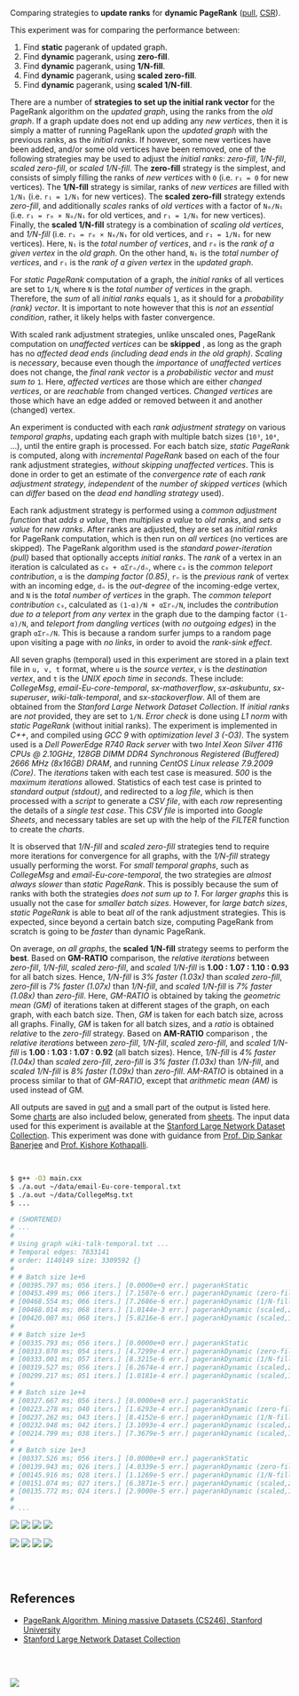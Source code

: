 Comparing strategies to **update ranks** for **dynamic PageRank** ([pull], [CSR]).

This experiment was for comparing the performance between:
1. Find **static** pagerank of updated graph.
2. Find **dynamic** pagerank, using **zero-fill**.
3. Find **dynamic** pagerank, using **1/N-fill**.
4. Find **dynamic** pagerank, using **scaled zero-fill**.
5. Find **dynamic** pagerank, using **scaled 1/N-fill**.

There are a number of **strategies to set up the initial rank vector** for the
PageRank algorithm on the *updated graph*, using the ranks from the *old graph*.
If a graph update does not end up adding any *new vertices*, then it is simply
a matter of running PageRank upon the *updated graph* with the previous ranks,
as the *initial ranks*. If however, some new vertices have been added, and/or
some old vertices have been removed, one of the following strategies may be
used to adjust the *initial ranks*: *zero-fill*, *1/N-fill*, *scaled zero-fill*,
or *scaled 1/N-fill*. The **zero-fill** strategy is the simplest, and consists
of simply filling the ranks of *new vertices* with `0` (i.e. `r₁ = 0` for new
vertices). The **1/N-fill** strategy is similar, ranks of *new vertices* are
filled with `1/N₁` (i.e. `r₁ = 1/N₁` for new vertices). The **scaled zero-fill**
strategy extends *zero-fill*, and additionally *scales* ranks of *old vertices*
with a factor of `N₀/N₁` (i.e. `r₁ = r₀ × N₀/N₁` for old vertices, and `r₁ = 1/N₁`
for new vertices). Finally, the **scaled 1/N-fill** strategy is a combination
of *scaling old vertices*, and *1/N-fill* (i.e. `r₁ = r₀ × N₀/N₁` for old
vertices, and `r₁ = 1/N₁` for new vertices). Here, `N₁` is the *total number of*
*vertices*, and `r₀` is the *rank of a given vertex* in the *old graph*. On
the other hand, `N₁` is the *total number of vertices*, and `r₁` is the *rank*
*of a given vertex* in the *updated graph*.

For *static PageRank* computation of a graph, the *initial ranks* of all
vertices are set to `1/N`, where `N` is the *total number of vertices* in the
graph. Therefore, the *sum* of all *initial ranks* equals `1`, as it should
for a *probability (rank) vector*. It is important to note however that this
is *not* an *essential condition*, rather, it likely helps with faster
convergence.

With scaled rank adjustment strategies, unlike unscaled ones, PageRank
computation on *unaffected vertices* can be **skipped** , as long as the
graph has no *affected dead ends (including dead ends in the old graph)*.
*Scaling* is *necessary*, because even though the *importance* of
*unaffected vertices* does not change, the *final rank vector* is a
*probabilistic vector* and *must sum to* `1`. Here, *affected vertices* are
those which are either *changed vertices*, or are *reachable* from changed
vertices. *Changed vertices* are those which have an edge added or removed
between it and another (changed) vertex.

An experiment is conducted with each *rank adjustment strategy* on various
*temporal graphs*, updating each graph with multiple batch sizes (`10³`, `10⁴`,
...), until the entire graph is processed. For each batch size, *static*
*PageRank* is computed, along with *incremental PageRank* based on each of the
four rank adjustment strategies, *without skipping unaffected vertices*. This
is done in order to get an estimate of the *convergence rate* of each *rank*
*adjustment strategy*, *independent* of the *number of skipped vertices* (which
can *differ* based on the *dead end handling strategy* used).

Each rank adjustment strategy is performed using a *common adjustment function*
that *adds a value*, then *multiplies a value* to *old ranks*, and *sets a value*
for *new ranks*. After ranks are adjusted, they are set as *initial ranks* for
PageRank computation, which is then run on *all vertices* (no vertices are
skipped). The PageRank algorithm used is the *standard* *power-iteration (pull)*
based that optionally accepts *initial ranks*. The *rank* of a vertex in an
iteration is calculated as `c₀ + αΣrₙ/dₙ`, where `c₀` is the *common teleport*
*contribution*, `α` is the *damping factor (0.85)*, `rₙ` is the *previous rank*
of vertex with an incoming edge, `dₙ` is the *out-degree* of the incoming-edge
vertex, and `N` is the *total number of vertices* in the graph. The *common*
*teleport contribution* `c₀`, calculated as `(1-α)/N + αΣrₙ/N`, includes the
*contribution due to a teleport from any vertex* in the graph due to the damping
factor `(1-α)/N`, and *teleport from dangling vertices* (with *no outgoing edges*)
in the graph `αΣrₙ/N`. This is because a random surfer jumps to a random page
upon visiting a page with *no links*, in order to avoid the *rank-sink effect*.

All seven graphs (temporal) used in this experiment are stored in a plain text
file in `u, v, t` format, where `u` is the *source vertex*, `v` is the
*destination vertex*, and `t` is the *UNIX epoch time* in *seconds*. These
include: *CollegeMsg*, *email-Eu-core-temporal*, *sx-mathoverflow*, *sx-askubuntu*,
*sx-superuser*, *wiki-talk-temporal*, and *sx-stackoverflow*. All of them are
obtained from the *Stanford Large Network Dataset Collection*. If *initial ranks*
are *not* provided, they are set to `1/N`. *Error check* is done using *L1 norm*
with *static PageRank* (without initial ranks). The experiment is implemented in
*C++*, and compiled using *GCC 9* with *optimization level 3 (-O3)*. The system
used is a *Dell PowerEdge R740 Rack server* with two *Intel Xeon Silver 4116 CPUs*
*@ 2.10GHz*, *128GB DIMM DDR4 Synchronous Registered (Buffered) 2666 MHz (8x16GB)*
*DRAM*, and running *CentOS Linux release 7.9.2009 (Core)*. The *iterations* taken
with each test case is measured. *500* is the *maximum iterations* allowed.
Statistics of each test case is printed to *standard output (stdout)*, and redirected
to a *log file*, which is then processed with a *script* to generate a *CSV file*,
with each *row* representing the details of a *single test case*. This *CSV file*
is imported into *Google Sheets*, and necessary tables are set up with the help of
the *FILTER* function to create the *charts*.

It is observed that *1/N-fill* and *scaled zero-fill* strategies tend to require
more iterations for convergence for all graphs, with the *1/N-fill* strategy
usually performing the worst. For *small temporal graphs*, such as *CollegeMsg*
and *email-Eu-core-temporal*, the two strategies are *almost always slower* than
*static PageRank*. This is possibly because the sum of ranks with both the
strategies *does not sum up to 1*. For *larger graphs* this is usually not the
case for *smaller batch sizes*. However, for *large batch sizes*, *static PageRank*
is able to beat *all* of the rank adjustment strategies. This is expected, since
beyond a certain batch size, computing PageRank from scratch is going to be
*faster* than dynamic PageRank.

On average, *on all graphs*, the **scaled 1/N-fill** strategy seems to perform
the **best**. Based on **GM-RATIO** comparison, the *relative iterations*
between *zero-fill*, *1/N-fill*, *scaled zero-fill*, and *scaled 1/N-fill* is
**1.00 : 1.07 : 1.10 : 0.93** for all batch sizes. Hence, *1/N-fill* is
*3% faster (1.03x)* than *scaled zero-fill*, *zero-fill* is *7% faster (1.07x)*
than *1/N-fill*, and *scaled 1/N-fill* is *7% faster (1.08x)* than *zero-fill*.
Here, *GM-RATIO* is obtained by taking the *geometric mean (GM)* of iterations
taken at different stages of the graph, on each graph, with each batch size.
Then, *GM* is taken for each batch size, across all graphs. Finally, *GM* is
taken for all batch sizes, and a *ratio* is obtained *relative* to the *zero-fill*
strategy. Based on **AM-RATIO** comparison , the *relative iterations* between
*zero-fill*, *1/N-fill*, *scaled zero-fill*, and *scaled 1/N-fill* is
**1.00 : 1.03 : 1.07 : 0.92** (all batch sizes). Hence, *1/N-fill* is
*4% faster (1.04x)* than *scaled zero-fill*, *zero-fill* is *3% faster (1.03x)*
than *1/N-fill*, and *scaled 1/N-fill* is *8% faster (1.09x)* than *zero-fill*.
*AM-RATIO* is obtained in a process similar to that of *GM-RATIO*, except that
*arithmetic mean (AM)* is used instead of GM.

All outputs are saved in [out](out/) and a small part of the output is listed
here. Some [charts] are also included below, generated from [sheets]. The input
data used for this experiment is available at the
[Stanford Large Network Dataset Collection]. This experiment was done with
guidance from [Prof. Dip Sankar Banerjee] and [Prof. Kishore Kothapalli].

<br>

```bash
$ g++ -O3 main.cxx
$ ./a.out ~/data/email-Eu-core-temporal.txt
$ ./a.out ~/data/CollegeMsg.txt
$ ...

# (SHORTENED)
# ...
#
# Using graph wiki-talk-temporal.txt ...
# Temporal edges: 7833141
# order: 1140149 size: 3309592 {}
#
# # Batch size 1e+6
# [00395.797 ms; 056 iters.] [0.0000e+0 err.] pagerankStatic
# [00453.499 ms; 066 iters.] [7.1507e-6 err.] pagerankDynamic (zero-fill)
# [00468.554 ms; 066 iters.] [7.2686e-6 err.] pagerankDynamic (1/N-fill)
# [00468.014 ms; 068 iters.] [1.0144e-3 err.] pagerankDynamic (scaled,zero-fill)
# [00420.007 ms; 060 iters.] [5.8216e-6 err.] pagerankDynamic (scaled,1/N-fill)
#
# # Batch size 1e+5
# [00335.793 ms; 056 iters.] [0.0000e+0 err.] pagerankStatic
# [00313.070 ms; 054 iters.] [4.7299e-4 err.] pagerankDynamic (zero-fill)
# [00333.001 ms; 057 iters.] [8.3215e-6 err.] pagerankDynamic (1/N-fill)
# [00319.527 ms; 056 iters.] [6.2674e-4 err.] pagerankDynamic (scaled,zero-fill)
# [00299.217 ms; 051 iters.] [1.0181e-4 err.] pagerankDynamic (scaled,1/N-fill)
#
# # Batch size 1e+4
# [00327.667 ms; 056 iters.] [0.0000e+0 err.] pagerankStatic
# [00223.278 ms; 040 iters.] [1.6293e-4 err.] pagerankDynamic (zero-fill)
# [00237.262 ms; 043 iters.] [8.4152e-6 err.] pagerankDynamic (1/N-fill)
# [00232.948 ms; 042 iters.] [3.1093e-4 err.] pagerankDynamic (scaled,zero-fill)
# [00214.799 ms; 038 iters.] [7.3679e-5 err.] pagerankDynamic (scaled,1/N-fill)
#
# # Batch size 1e+3
# [00337.526 ms; 056 iters.] [0.0000e+0 err.] pagerankStatic
# [00139.943 ms; 026 iters.] [4.0339e-5 err.] pagerankDynamic (zero-fill)
# [00145.916 ms; 028 iters.] [1.1269e-5 err.] pagerankDynamic (1/N-fill)
# [00151.074 ms; 027 iters.] [6.3871e-5 err.] pagerankDynamic (scaled,zero-fill)
# [00135.772 ms; 024 iters.] [2.9000e-5 err.] pagerankDynamic (scaled,1/N-fill)
#
# ...
```

[![](https://i.imgur.com/xxdjWrl.png)][sheetp]
[![](https://i.imgur.com/vbfc9dq.png)][sheetp]
[![](https://i.imgur.com/UvhUly1.png)][sheetp]
[![](https://i.imgur.com/0baQPMn.png)][sheetp]

[![](https://i.imgur.com/TCoW86O.png)][sheetp]
[![](https://i.imgur.com/tpcvd1F.png)][sheetp]
[![](https://i.imgur.com/t84Mmbq.png)][sheetp]
[![](https://i.imgur.com/vzcbS53.png)][sheetp]

<br>
<br>


## References

- [PageRank Algorithm, Mining massive Datasets (CS246), Stanford University](https://www.youtube.com/watch?v=ke9g8hB0MEo)
- [Stanford Large Network Dataset Collection]

<br>
<br>

[![](https://i.imgur.com/sNyLL3K.jpg)](https://www.youtube.com/watch?v=SoiKp2oSUl0)

[Prof. Dip Sankar Banerjee]: https://sites.google.com/site/dipsankarban/
[Prof. Kishore Kothapalli]: https://cstar.iiit.ac.in/~kkishore/
[Stanford Large Network Dataset Collection]: http://snap.stanford.edu/data/index.html
[pull]: https://github.com/puzzlef/pagerank-push-vs-pull
[CSR]: https://github.com/puzzlef/pagerank-class-vs-csr
[charts]: https://photos.app.goo.gl/7vjL6WDN5hY8wWjM9
[sheets]: https://docs.google.com/spreadsheets/d/1ABVf_qu8h8_7OE2X1WbVo9vI95kSPtRr5LB2_7OAMSo/edit?usp=sharing
[sheetp]: https://docs.google.com/spreadsheets/d/e/2PACX-1vTwEBQV2eB895vLkDkXLsXzdtPbDz62ppJKn6B9-FEJBAB2-1wymqyzTVCFGtSZOUO6FCrA7ihPm5Lw/pubhtml
